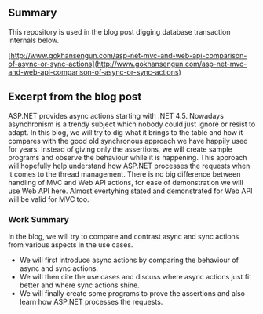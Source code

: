 ## Summary

This repository is used in the blog post digging database transaction internals below.

[http://www.gokhansengun.com/asp-net-mvc-and-web-api-comparison-of-async-or-sync-actions](http://www.gokhansengun.com/asp-net-mvc-and-web-api-comparison-of-async-or-sync-actions)

## Excerpt from the blog post

ASP.NET provides async actions starting with .NET 4.5. Nowadays asynchronism is a trendy subject which nobody could just ignore or resist to adapt. In this blog, we will try to dig what it brings to the table and how it compares with the good old synchronous approach we have happily used for years. Instead of giving only the assertions, we will create sample programs and observe the behaviour while it is happening. This approach will hopefully help understand how ASP.NET processes the requests when it comes to the thread management. There is no big difference between handling of MVC and Web API actions, for ease of demonstration we will use Web API here. Almost evertyhing stated and demonstrated for Web API will be valid for MVC too.

### Work Summary

In the blog, we will try to compare and contrast async and sync actions from various aspects in the use cases.

* We will first introduce async actions by comparing the behaviour of async and sync actions.
* We will then cite the use cases and discuss where async actions just fit better and where sync actions shine.
* We will finally create some programs to prove the assertions and also learn how ASP.NET processes the requests. 
